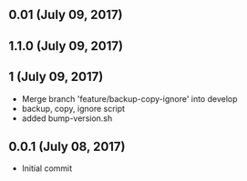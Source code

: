 ## 0.01 (July 09, 2017)


## 1.1.0 (July 09, 2017)


## 1 (July 09, 2017)
  - Merge branch 'feature/backup-copy-ignore' into develop
  - backup, copy, ignore script
  - added bump-version.sh

## 0.0.1 (July 08, 2017)
  - Initial commit

